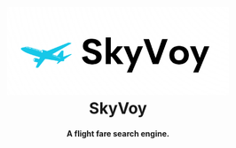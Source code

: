
<h1 align="center">
  <br>
  <img src="web_static/images/SkyVoy.png" alt="SkyVoy" width="400">
  <br>
  SkyVoy
  <br>
</h1>

<h4 align="center">A flight fare search engine.</h4>
